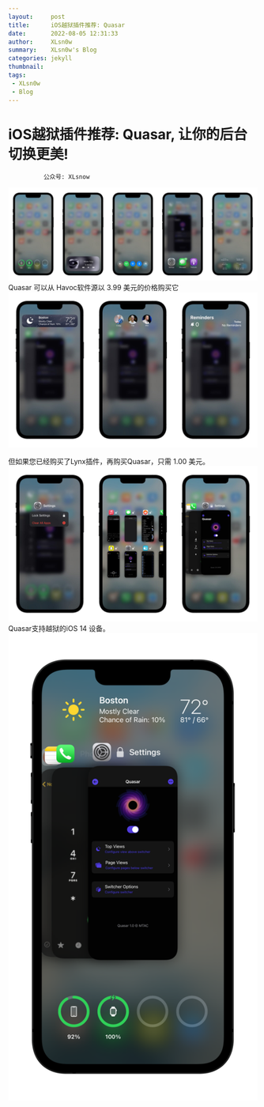 ```yaml
---
layout:     post
title:      iOS越狱插件推荐: Quasar
date:       2022-08-05 12:31:33
author:     XLsn0w
summary:    XLsn0w's Blog
categories: jekyll
thumbnail:  
tags:
 - XLsn0w
 - Blog
---
```


# iOS越狱插件推荐: Quasar, 让你的后台切换更美!
              公众号: XLsnow
![](https://github.com/XLsn0w/XLsn0w.github.io/blob/master/Assets/Quasar-Bottom-Info-2048x768.jpg?raw=true)
Quasar 可以从 Havoc软件源以 3.99 美元的价格购买它
![](https://github.com/XLsn0w/XLsn0w.github.io/blob/master/Assets/Quasar-Top-Info-2048x1280.jpg?raw=true)

但如果您已经购买了Lynx插件，再购买Quasar，只需 1.00 美元。
![](https://github.com/XLsn0w/XLsn0w.github.io/blob/master/Assets/Quasar-App-Switcher-2048x1280.jpg?raw=true)
Quasar支持越狱的iOS 14 设备。
![](https://github.com/XLsn0w/XLsn0w.github.io/blob/master/Assets/Quasar-768x1440.png?raw=true)

[1]: https://xlsn0w.github.io
